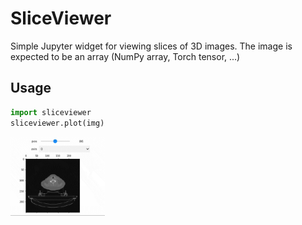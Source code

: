 # SliceViewer
Simple Jupyter widget for viewing slices of 3D images. 
The image is expected to be an array (NumPy array, Torch tensor, ...)
## Usage
```python
import sliceviewer
sliceviewer.plot(img)
```
<img src="https://github.com/lenbrocki/SliceViewer/blob/main/sample_new.gif" width="30%" height="30%"/>
